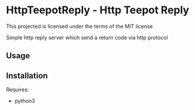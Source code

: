 # HttpTeepotReply - Http Teepot Reply

This projected is licensed under the terms of the MIT license

Simple http reply server which send a return code via http protocol

## Usage



## Installation

Requires:
* python3